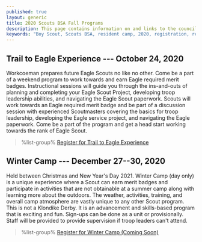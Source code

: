 ```yaml
---
published: true
layout: generic
title: 2020 Scouts BSA Fall Programs
description: This page contains information on and links to the council website to register for fall 2020 programs at Camp Workcoeman.
keywords: "Boy Scout, Scouts BSA, resident camp, 2020, registration, reservation, fall programs"
---
```


## Trail to Eagle Experience --- October 24, 2020

Workcoeman prepares future Eagle Scouts no like no other. Come be a part of a weekend program to work towards and earn Eagle required merit badges. Instructional sessions will guide you through the ins-and-outs of planning and completing your Eagle Scout Project, developing troop leadership abilities, and navigating the Eagle Scout paperwork. Scouts will work towards an Eagle required merit badge and be part of a discussion session with experienced Scoutmasters covering the basics for troop leadership, developing the Eagle service project, and navigating the Eagle paperwork. Come be a part of the program and get a head start working towards the rank of Eagle Scout.

> %list-group%
> <a href="https://scoutingevent.com/066-Workcoemaneagleexperience" class="list-group-item">Register for Trail to Eagle Experience</a>

## Winter Camp --- December 27--30, 2020

Held between Christmas and New Year's Day 2021. Winter Camp (day only) is a unique experience where a Scout can earn merit badges and participate in activities that are not obtainable at a summer camp along with learning more about the outdoors. The weather, activities, training, and overall camp atmosphere are vastly unique to any other Scout program. This is not a Klondike Derby. It is an advancement and skills-based program that is exciting and fun. Sign-ups can be done as a unit or provisionally. Staff will be provided to provide supervision if troop leaders can't attend.

> %list-group%
> <a href="https://scoutingevent.com/066" class="list-group-item">Register for Winter Camp (Coming Soon)</a>

